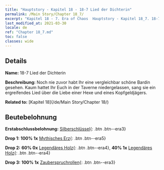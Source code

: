 ```yaml
---
title: "Hauptstory - Kapitel 18 - 18-7 Lied der Dichterin"
permalink: /Main Story/Chapter 18_7/
excerpt: "Kapitel 18 - 7. Era of Chaos  Hauptstory - Kapitel 18_7. 18-7 Lied der Dichterin"
last_modified_at: 2021-03-30
locale: de
ref: "Chapter 18_7.md"
toc: false
classes: wide
---
```


## Details

 **Name:** 18-7 Lied der Dichterin

 **Beschreibung:** Noch nie zuvor habt Ihr eine vergleichbar schöne Bardin gesehen. Kaum hattet Ihr Euch in der Taverne niedergelassen, sang sie ein ergreifendes Lied über die Liebe einer Hexe und eines Kopfgeldjägers.

 **Related to:** [Kapitel 18](/de/Main Story/Chapter 18/)

## Beutebelohnung

 **Erstabschlussbelohnung:** [Silberschlüssel](/de/Items/con_693/){: .btn .btn--era3}

 **Drop 1:** **100% 1x** [Mythisches Erz](/de/Items/mat_61/){: .btn .btn--era5}

 **Drop 2:** **60% 0x** [Legendäres Holz](/de/Items/mat_55/){: .btn .btn--era4}, **40% 1x** [Legendäres Holz](/de/Items/mat_55/){: .btn .btn--era4}

 **Drop 3:** **100% 1x** [Zauberspruchrollen](/de/Items/con_694/){: .btn .btn--era3}

